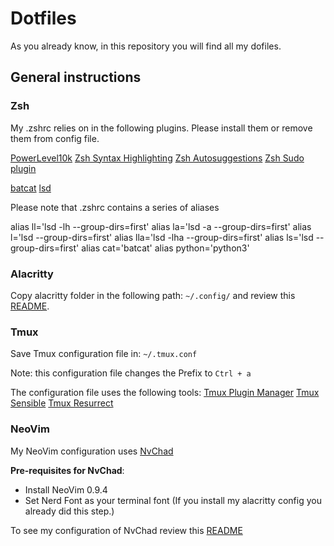 # Dotfiles

As you already know, in this repository you will find all my dofiles.

## General instructions

### Zsh
My .zshrc relies on in the following plugins. Please install them or remove them from config file.

[PowerLevel10k](https://github.com/romkatv/powerlevel10k)
[Zsh Syntax Highlighting](https://github.com/zsh-users/zsh-syntax-highlighting)
[Zsh Autosuggestions](https://github.com/zsh-users/zsh-autosuggestions)
[Zsh Sudo plugin](https://github.com/ohmyzsh/ohmyzsh/blob/master/plugins/sudo/sudo.plugin.zsh)

[batcat](https://github.com/sharkdp/bat)
[lsd](https://github.com/lsd-rs/lsd)

Please note that .zshrc contains a series of aliases

alias ll='lsd -lh --group-dirs=first'
alias la='lsd -a --group-dirs=first'
alias l='lsd --group-dirs=first'
alias lla='lsd -lha --group-dirs=first'
alias ls='lsd --group-dirs=first'
alias cat='batcat'
alias python='python3'

### Alacritty
Copy alacritty folder in the following path: `~/.config/` and review this [README](./alacritty/README.md).


### Tmux
Save Tmux configuration file in: `~/.tmux.conf`

Note: this configuration file changes the Prefix to `Ctrl + a`

The configuration file uses the following tools:
[Tmux Plugin Manager](https://github.com/tmux-plugins/tpm)
[Tmux Sensible](https://github.com/tmux-plugins/tmux-sensible)
[Tmux Resurrect](https://github.com/tmux-plugins/tmux-resurrect)


### NeoVim
My NeoVim configuration uses [NvChad](https://nvchad.com)

**Pre-requisites for NvChad**:
- Install NeoVim 0.9.4
- Set Nerd Font as your terminal font (If you install my alacritty config you already did this step.)

To see my configuration of NvChad review this [README](./nvim/README.md)
